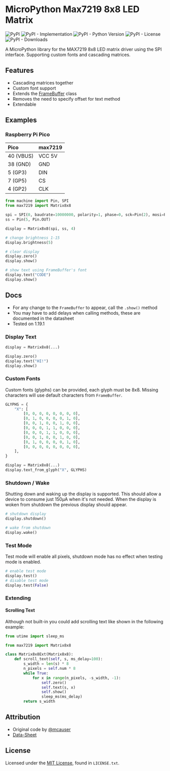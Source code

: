 # MicroPython Max7219 8x8 LED Matrix
![PyPI](https://img.shields.io/pypi/v/micropython-max7219)
![PyPI - Implementation](https://img.shields.io/pypi/implementation/micropython-max7219)
![PyPI - Python Version](https://img.shields.io/pypi/pyversions/micropython-max7219)
![PyPI - License](https://img.shields.io/pypi/l/micropython-max7219)
![PyPI - Downloads](https://img.shields.io/pypi/dm/micropython-max7219)

A MicroPython library for the MAX7219 8x8 LED matrix driver using the SPI interface. Supporting custom fonts and cascading matrices.

## Features
- Cascading matrices together
- Custom font support
- Extends the [FrameBuffer](http://docs.micropython.org/en/latest/pyboard/library/framebuf.html) class
- Removes the need to specify offset for text method
- Extendable


## Examples
### Raspberry Pi Pico

| Pico      | max7219 |
| :-------- | :------ |
| 40 (VBUS) | VCC 5V  |
| 38 (GND)  | GND     |
| 5 (GP3)   | DIN     |
| 7 (GP5)   | CS      |
| 4 (GP2)   | CLK     |

```python
from machine import Pin, SPI
from max7219 import Matrix8x8

spi = SPI(0, baudrate=10000000, polarity=1, phase=0, sck=Pin(2), mosi=Pin(3))
ss = Pin(5, Pin.OUT)

display = Matrix8x8(spi, ss, 4)

# change brightness 1-15
display.brightness(5)

# clear display
display.zero()
display.show()

# show text using FrameBuffer's font
display.text("CODE")
display.show()
```


## Docs
- For any change to the `FrameBuffer` to appear, call the `.show()` method
- You may have to add delays when calling methods, these are documented in the datasheet
- Tested on 1.19.1

### Display Text

```python
display = Matrix8x8(...)

display.zero()
display.text("HI!")
display.show()
```

### Custom Fonts
Custom fonts (glyphs) can be provided, each glyph must be 8x8. Missing characters will use default characters from `FrameBuffer`.

```python
GLYPHS = {
    "X": [
        [0, 0, 0, 0, 0, 0, 0, 0],
        [0, 1, 0, 0, 0, 0, 1, 0],
        [0, 0, 1, 0, 0, 1, 0, 0],
        [0, 0, 0, 1, 1, 0, 0, 0],
        [0, 0, 0, 1, 1, 0, 0, 0],
        [0, 0, 1, 0, 0, 1, 0, 0],
        [0, 1, 0, 0, 0, 0, 1, 0],
        [0, 0, 0, 0, 0, 0, 0, 0],
    ],
}

display = Matrix8x8(...)
display.text_from_glyph("X", GLYPHS)
```

### Shutdown / Wake
Shutting down and waking up the display is supported. This should allow a device to consume just 150μA when it's not needed. When the display is woken from shutdown the previous display should appear.

```python
# shutdown display
display.shutdown()

# wake from shutdown
display.wake()
```

### Test Mode
Test mode will enable all pixels, shutdown mode has no effect when testing mode is enabled.

```python
# enable test mode
display.test()
# disable test mode
display.test(False)
```

### Extending
#### Scrolling Text
Although not built-in you could add scrolling text like shown in the following example:

```python
from utime import sleep_ms

from max7219 import Matrix8x8

class Matrix8x8Ext(Matrix8x8):
    def scroll_text(self, s, ms_delay=100):
        s_width = len(s) * 8
        n_pixels = self.num * 8
        while True:
            for x in range(n_pixels, -s_width, -1):
                self.zero()
                self.text(s, x)
                self.show()
                sleep_ms(ms_delay)
        return s_width
```


## Attribution
- Original code by [@mcauser](https://github.com/mcauser/micropython-max7219)
- [Data-Sheet](https://www.analog.com/media/en/technical-documentation/data-sheets/max7219-max7221.pdf)


## License
Licensed under the [MIT License](http://opensource.org/licenses/MIT), found in `LICENSE.txt`.
